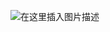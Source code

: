 ﻿![在这里插入图片描述](https://img-blog.csdnimg.cn/0f61c2619b274ef9b29dd6fafc6b182a.png?x-oss-process=image/watermark,type_d3F5LXplbmhlaQ,shadow_50,text_Q1NETiBATkpVU1RaSkM=,size_20,color_FFFFFF,t_70,g_se,x_16)

